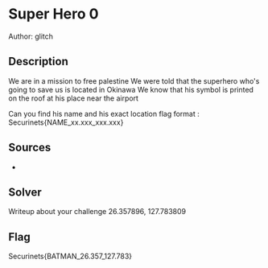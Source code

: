# Super Hero 0

Author: glitch

## Description

We are in a mission to free palestine
We were told that the superhero who's going to save us is located in Okinawa
We know that his symbol is printed on the roof at his place near the airport

Can you find his name and his exact location
flag format : Securinets{NAME_xx.xxx_xxx.xxx}

## Sources
-

## Solver
Writeup about your challenge
26.357896, 127.783809
## Flag
Securinets{BATMAN_26.357_127.783}
